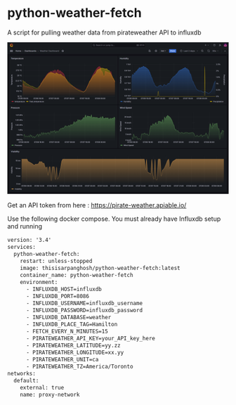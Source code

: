 # python-weather-fetch
A script for pulling weather data from pirateweather API to influxdb

![Dashboard](https://github.com/arpanghosh8453/python-weather-fetch/blob/main/screenshot.png?raw=true)

Get an API token from here : https://pirate-weather.apiable.io/

Use the following docker compose. You must already have Influxdb setup and running

```
version: '3.4'
services:
  python-weather-fetch:
    restart: unless-stopped
    image: thisisarpanghosh/python-weather-fetch:latest
    container_name: python-weather-fetch
    environment:
      - INFLUXDB_HOST=influxdb
      - INFLUXDB_PORT=8086
      - INFLUXDB_USERNAME=influxdb_username
      - INFLUXDB_PASSWORD=influxdb_password
      - INFLUXDB_DATABASE=weather
      - INFLUXDB_PLACE_TAG=Hamilton
      - FETCH_EVERY_N_MINUTES=15
      - PIRATEWEATHER_API_KEY=your_API_key_here
      - PIRATEWEATHER_LATITUDE=yy.zz
      - PIRATEWEATHER_LONGITUDE=xx.yy
      - PIRATEWEATHER_UNIT=ca
      - PIRATEWEATHER_TZ=America/Toronto
networks:
  default:
    external: true
    name: proxy-network
```

